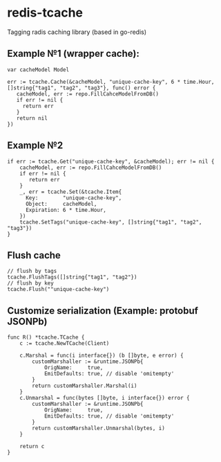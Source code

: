 # redis-tcache
Tagging radis caching library (based in go-redis)

## Example №1 (wrapper cache): 

```golang
var cacheModel Model
  
err := tcache.Cache(&cacheModel, "unique-cache-key", 6 * time.Hour, []string{"tag1", "tag2", "tag3"}, func() error {
   cacheModel, err := repo.FillCahceModelFromDB()
   if err != nil {
     return err
   }
   return nil
})  
```

## Example №2
```golang
if err := tcache.Get("unique-cache-key", &cacheModel); err != nil {
    cacheModel, err := repo.FillCahceModelFromDB()
    if err != nil {
       return err
    }
    _, err = tcache.Set(&tcache.Item{
      Key:        "unique-cache-key",
      Object:     cacheModel,
      Expiration: 6 * time.Hour,
    })
    tcache.SetTags("unique-cache-key", []string{"tag1", "tag2", "tag3"})
}
```

## Flush cache

```golang
// flush by tags
tcache.FlushTags([]string{"tag1", "tag2"})
// flush by key
tcache.Flush(""unique-cache-key")

```
## Сustomize serialization (Example: protobuf JSONPb)
```golang
func R() *tcache.TCache {
	c := tcache.NewTCache(Client)

	c.Marshal = func(i interface{}) (b []byte, e error) {
		customMarshaller := &runtime.JSONPb{
			OrigName:     true,
			EmitDefaults: true, // disable 'omitempty'
		}
		return customMarshaller.Marshal(i)
	}
	c.Unmarshal = func(bytes []byte, i interface{}) error {
		customMarshaller := &runtime.JSONPb{
			OrigName:     true,
			EmitDefaults: true, // disable 'omitempty'
		}
		return customMarshaller.Unmarshal(bytes, i)
	}

	return c
}
```
